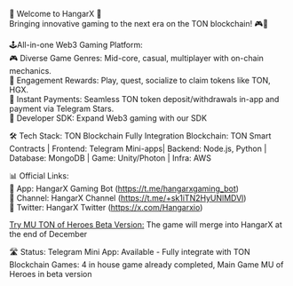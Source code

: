 👋 Welcome to HangarX 🚀   
Bringing innovative gaming to the next era on the TON blockchain! 🎮💎   
 
🕹All-in-one Web3 Gaming Platform:   
  🎮 Diverse Game Genres: Mid-core, casual, multiplayer with on-chain mechanics.   
  💎 Engagement Rewards: Play, quest, socialize to claim tokens like TON, HGX.   
  🌟 Instant Payments: Seamless TON token deposit/withdrawals in-app and payment via Telegram Stars.   
  🌟 Developer SDK: Expand Web3 gaming with our SDK   
  

🛠 Tech Stack: TON Blockchain Fully Integration
Blockchain: TON Smart Contracts | Frontend: Telegram Mini-apps| Backend: Node.js, Python | Database: MongoDB | Game: Unity/Photon | Infra: AWS
 
📊 Official Links:   
📱 App: HangarX Gaming Bot (https://t.me/hangarxgaming_bot)   
📱 Channel: HangarX Channel (https://t.me/+sk1iTN2HyUNlMDVl)  
📱 Twitter: HangarX Twitter (https://x.com/Hangarxio)

[Try MU TON of Heroes Beta Version:](https://t.me/TonOfHeroBetaTestingBot) The game will merge into HangarX at the end of December

🛣 Status: 
 Telegram Mini App: Available -  Fully integrate with TON Blockchain 
 Games: 4 in house game already completed, Main Game MU of Heroes in beta version
